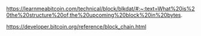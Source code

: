 https://learnmeabitcoin.com/technical/block/blkdat/#:~:text=What%20is%20the%20structure%20of,the%20upcoming%20block%20in%20bytes.

https://developer.bitcoin.org/reference/block_chain.html
